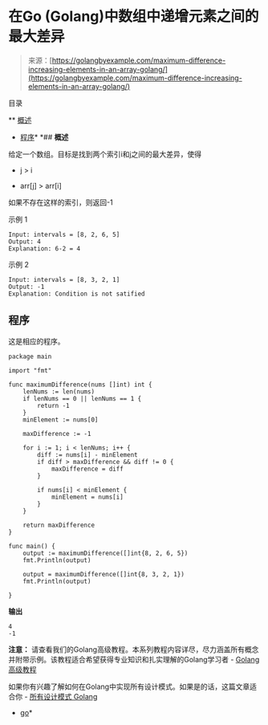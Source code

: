 <!--yml

类别：未分类

日期：2024-10-13 06:49:48

-->

# 在Go (Golang)中数组中递增元素之间的最大差异

> 来源：[https://golangbyexample.com/maximum-difference-increasing-elements-in-an-array-golang/](https://golangbyexample.com/maximum-difference-increasing-elements-in-an-array-golang/)

目录

**   [概述](#Overview "概述")

+   [程序](#Program "程序")*  *## **概述**

给定一个数组。目标是找到两个索引i和j之间的最大差异，使得

+   j > i

+   arr[j] > arr[i]

如果不存在这样的索引，则返回-1

示例 1

```
Input: intervals = [8, 2, 6, 5]
Output: 4
Explanation: 6-2 = 4
```

示例 2

```
Input: intervals = [8, 3, 2, 1]
Output: -1
Explanation: Condition is not satified
```

## **程序**

这是相应的程序。

```
package main

import "fmt"

func maximumDifference(nums []int) int {
	lenNums := len(nums)
	if lenNums == 0 || lenNums == 1 {
		return -1
	}
	minElement := nums[0]

	maxDifference := -1

	for i := 1; i < lenNums; i++ {
		diff := nums[i] - minElement
		if diff > maxDifference && diff != 0 {
			maxDifference = diff
		}

		if nums[i] < minElement {
			minElement = nums[i]
		}
	}

	return maxDifference
}

func main() {
	output := maximumDifference([]int{8, 2, 6, 5})
	fmt.Println(output)

	output = maximumDifference([]int{8, 3, 2, 1})
	fmt.Println(output)

}
```

**输出**

```
4
-1
```

**注意：** 请查看我们的Golang高级教程。本系列教程内容详尽，尽力涵盖所有概念并附带示例。该教程适合希望获得专业知识和扎实理解的Golang学习者 - [Golang高级教程](https://golangbyexample.com/golang-comprehensive-tutorial/)

如果你有兴趣了解如何在Golang中实现所有设计模式。如果是的话，这篇文章适合你 - [所有设计模式 Golang](https://golangbyexample.com/all-design-patterns-golang/)

+   [go](https://golangbyexample.com/tag/go/)*
